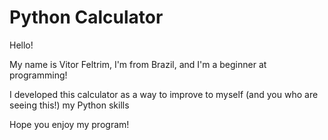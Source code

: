 # Python Calculator

Hello!

My name is Vitor Feltrim, I'm from Brazil, and I'm a beginner at programming!

I developed this calculator as a way to improve to myself (and you who are seeing this!) my Python skills

Hope you enjoy my program!
